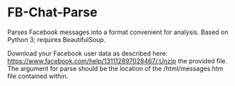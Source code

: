 FB-Chat-Parse
======

Parses Facebook messages into a format convenient for analysis. Based on Python 3; requires BeautifulSoup.

Download your Facebook user data as described here: https://www.facebook.com/help/131112897028467/.Unzip the provided file. The argument for parse should be the location of the /html/messages.htm file contained within.